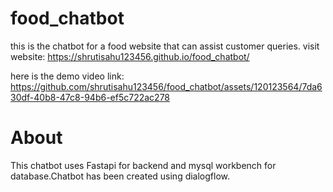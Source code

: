 # food_chatbot
this is the chatbot for a food website that can assist customer queries.
visit website: https://shrutisahu123456.github.io/food_chatbot/

here is the demo video link:
https://github.com/shrutisahu123456/food_chatbot/assets/120123564/7da630df-40b8-47c8-94b6-ef5c722ac278

About
=====
This chatbot uses Fastapi for backend and mysql workbench for database.Chatbot has been created using dialogflow.
